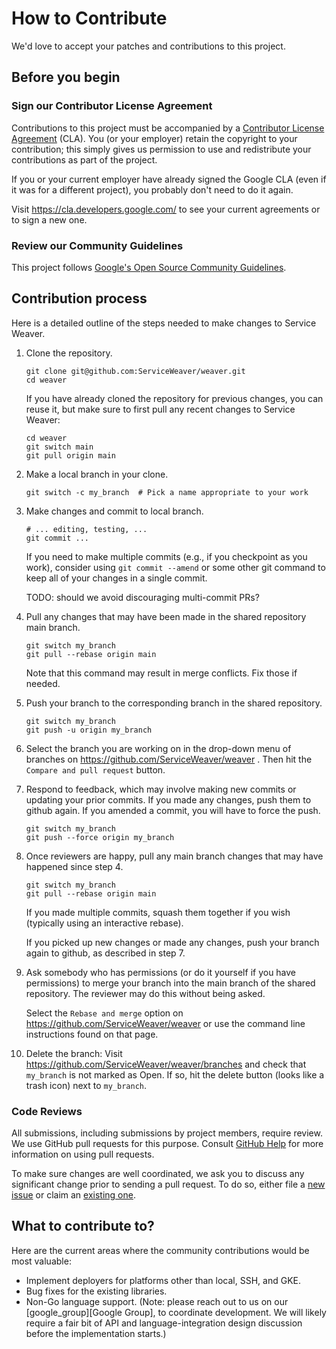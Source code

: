 # How to Contribute

We'd love to accept your patches and contributions to this project.

## Before you begin

### Sign our Contributor License Agreement

Contributions to this project must be accompanied by a
[Contributor License Agreement][cla] (CLA). You (or your employer) retain the
copyright to your contribution; this simply gives us permission to use and
redistribute your contributions as part of the project.

If you or your current employer have already signed the Google CLA (even if it
was for a different project), you probably don't need to do it again.

Visit <https://cla.developers.google.com/> to see your current agreements or to
sign a new one.

### Review our Community Guidelines

This project follows [Google's Open Source Community
Guidelines](https://opensource.google/conduct/).

## Contribution process

Here is a detailed outline of the steps needed to make changes to Service
Weaver.

1. Clone the repository.

   ```shell
   git clone git@github.com:ServiceWeaver/weaver.git
   cd weaver
   ```

   If you have already cloned the repository for previous changes,
   you can reuse it, but make sure to first pull any recent changes
   to Service Weaver:

   ```shell
   cd weaver
   git switch main
   git pull origin main
   ```

2. Make a local branch in your clone.

   ```shell
   git switch -c my_branch  # Pick a name appropriate to your work
   ```

3. Make changes and commit to local branch.

   ```shell
   # ... editing, testing, ... 
   git commit ...
   ```

   If you need to make multiple commits (e.g., if you checkpoint as
   you work), consider using `git commit --amend` or some other git
   command to keep all of your changes in a single commit.
    
   TODO: should we avoid discouraging multi-commit PRs?

4. Pull any changes that may have been made in the shared repository
   main branch.

   ```shell
   git switch my_branch
   git pull --rebase origin main
   ```

   Note that this command may result in merge conflicts. Fix those if
   needed.

5. Push your branch to the corresponding branch in the shared repository.

   ```shell
   git switch my_branch
   git push -u origin my_branch
   ```

6. Select the branch you are working on in the drop-down menu of branches on
   https://github.com/ServiceWeaver/weaver . Then hit the `Compare and pull
   request` button.

7. Respond to feedback, which may involve making new commits or
   updating your prior commits. If you made any changes, push them
   to github again. If you amended a commit, you will have to force
   the push.

   ```shell
   git switch my_branch
   git push --force origin my_branch
   ```

8. Once reviewers are happy, pull any main branch changes that may
   have happened since step 4.
   
   ```shell
   git switch my_branch
   git pull --rebase origin main
   ```

   If you made multiple commits, squash them together if you wish
   (typically using an interactive rebase).

   If you picked up new changes or made any changes, push your branch
   again to github, as described in step 7.

9. Ask somebody who has permissions (or do it yourself if you
   have permissions) to merge your branch into the main branch
   of the shared repository. The reviewer may do this without
   being asked.

   Select the `Rebase and merge` option on https://github.com/ServiceWeaver/weaver
   or use the command line instructions found on that page.

10. Delete the branch: Visit https://github.com/ServiceWeaver/weaver/branches
    and check that `my_branch` is not marked as Open. If so, hit the delete
    button (looks like a trash icon) next to `my_branch`.

### Code Reviews

All submissions, including submissions by project members, require review. We
use GitHub pull requests for this purpose. Consult [GitHub Help][github_help]
for more information on using pull requests.

To make sure changes are well coordinated, we ask you to discuss any significant
change prior to sending a pull request. To do so, either file a
[new issue][new_issue] or claim an [existing one][issues].

## What to contribute to?

Here are the current areas where the community contributions would be most
valuable:

* Implement deployers for platforms other than local, SSH, and GKE.
* Bug fixes for the existing libraries.
* Non-Go language support. (Note: please reach out to us on our
  [google_group][Google Group], to coordinate development. We will likely
  require a fair bit of API and language-integration design discussion before
  the implementation starts.)

[cla]: https://cla.developers.google.com/about
[github_help]: https://help.github.com/articles/about-pull-requests/
[new_issue]: https://github.com/ServiceWeaver/weaver/issues/new
[issues]: https://github.com/ServiceWeaver/weaver/issues
[google_group]: https://groups.google.com/g/serviceweaver

